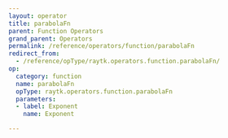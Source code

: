 ```yaml
---
layout: operator
title: parabolaFn
parent: Function Operators
grand_parent: Operators
permalink: /reference/operators/function/parabolaFn
redirect_from:
  - /reference/opType/raytk.operators.function.parabolaFn/
op:
  category: function
  name: parabolaFn
  opType: raytk.operators.function.parabolaFn
  parameters:
  - label: Exponent
    name: Exponent

---
```

